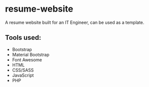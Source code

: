 # resume-website

A resume website built for an IT Engineer, can be used as a template. 

## Tools used:

- Bootstrap
- Material Bootstrap
- Font Awesome
- HTML
- CSS/SASS
- JavaScript
- PHP



